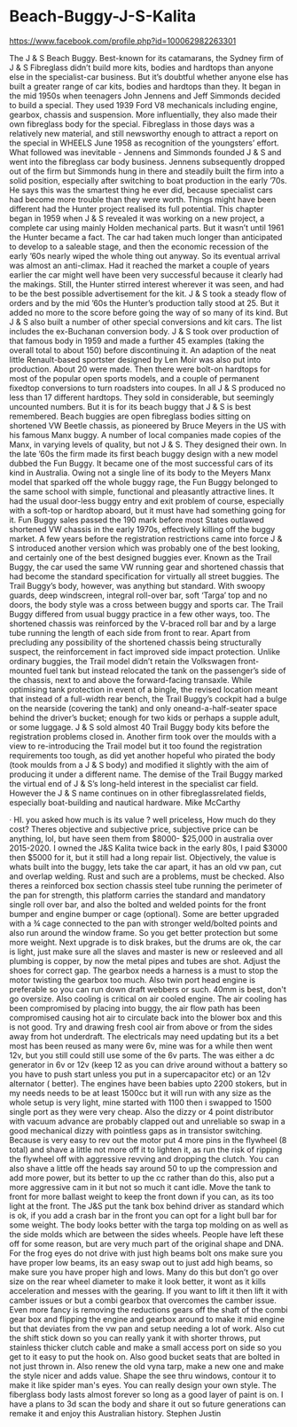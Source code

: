 # Beach-Buggy-J-S-Kalita
https://www.facebook.com/profile.php?id=100062982263301

The J & S Beach Buggy.
Best-known for its catamarans, the Sydney firm of J &
S Fibreglass didn’t build more kits, bodies and hardtops than anyone else in the specialist-car business. But it’s doubtful whether anyone else has built a greater range of car kits, bodies and hardtops than they.
It began in the mid 1950s when teenagers John Jennens
and Jeff Simmonds decided to build a special. They used
1939 Ford V8 mechanicals including engine, gearbox, chassis and suspension. More influentially, they also made their own fibreglass body for the special. Fibreglass in those days was a relatively new material, and still newsworthy enough to attract a report on the special in WHEELS June 1958 as recognition of the youngsters’ effort. What followed was inevitable - Jennens and Simmonds founded J & S and went into the fibreglass car body business.
Jennens subsequently dropped out of the firm but Simmonds hung in there and steadily built the firm into a
solid position, especially after switching to boat production in the early ’70s. He says this was the smartest thing he ever did, because specialist cars had become more trouble than they were worth. Things might have been different had the Hunter project realised its full potential. 
This chapter began in 1959 when J & S revealed it was working on a new project, a complete car using mainly Holden mechanical parts. But it wasn’t until 1961 the Hunter became a fact. The car had taken much longer than anticipated to develop to a saleable stage, and then the economic recession of the early ’60s nearly wiped the whole thing out anyway. So its eventual arrival was
almost an anti-climax. Had it reached the market a couple of years earlier the car might well have been very successful because it clearly had the makings.
Still, the Hunter stirred interest wherever it was seen,
and had to be the best possible advertisement for the kit. J & S took a steady flow of orders and by the mid ’60s the Hunter’s production tally stood at 25. But it added no more to the score before going the way of so many of its kind.
But J & S also built a number of other special conversions and kit cars. The list includes the ex-Buchanan conversion body. J & S took over production of that famous body in 1959 and made a further 45 examples (taking the
overall total to about 150) before discontinuing it. 
An adaption of the neat little Renault-based sportster designed by Len Moir was also put into production. About 20 were made. Then there were bolt-on hardtops for most of the popular open sports models, and a couple of permanent fixedtop conversions to turn roadsters into coupes. In all J & S produced no less than 17 different hardtops. They sold in considerable, but seemingly uncounted numbers. 
But it is for its beach buggy that J & S is best
remembered. Beach buggies are open fibreglass bodies sitting on shortened VW Beetle chassis, as pioneered by Bruce Meyers in the US with his famous Manx buggy. A number of local companies made copies of the Manx, in varying levels of quality, but not J & S. They designed their own.
In the late ’60s the firm made its first beach buggy
design with a new model dubbed the Fun Buggy. It became one of the most successful cars of its kind in Australia. Owing not a single line of its body to the Meyers Manx model that sparked off the whole buggy rage, the Fun Buggy belonged to the same school with simple, functional and pleasantly attractive lines. It had the usual door-less buggy entry and exit problem of course, especially with a soft-top or hardtop aboard, but it must have had something going for it. Fun Buggy sales passed the 190 mark before most States outlawed shortened VW chassis in the early 1970s, effectively killing off the buggy market.
A few years before the registration restrictions came
into force J & S introduced another version which was
probably one of the best looking, and certainly one of the best designed buggies ever. Known as the Trail Buggy, the car used the same VW running gear and shortened chassis that had become the standard specification for virtually all street buggies. The Trail Buggy’s body, however, was anything but standard. With swoopy guards, deep windscreen, integral roll-over bar, soft ‘Targa’ top and no doors, the body style was a cross between buggy and sports car.
The Trail Buggy differed from usual buggy practice in a
few other ways, too. The shortened chassis was reinforced by the V-braced roll bar and by a large tube running the length of each side from front to rear. Apart from precluding any possibility of the shortened chassis being structurally suspect, the reinforcement in fact improved side impact protection. Unlike ordinary buggies, the Trail model didn’t retain the Volkswagen front-mounted fuel tank but instead relocated the tank on the passenger’s side of the chassis, next to and above the forward-facing transaxle. While optimising tank protection in event of a bingle, the revised location meant that instead of a full-width rear bench, the Trail Buggy’s cockpit had a bulge on the nearside (covering the tank) and only oneand-a-half-seater space behind the driver’s bucket; enough for
two kids or perhaps a supple adult, or some luggage.
J & S sold almost 40 Trail Buggy body kits before the
registration problems closed in. 
Another firm took over the moulds with a view to re-introducing the Trail model but it too found the registration requirements too tough, as did yet another hopeful who pirated the body (took moulds from a J & S body) and modified it slightly with the aim of producing it under a different name.
The demise of the Trail Buggy marked the virtual end
of J & S’s long-held interest in the specialist car field.
However the J & S name continues on in other fibreglassrelated fields, especially boat-building and nautical hardware.
Mike McCarthy




  · 
HI. you asked how much is its value ? well priceless, How much do they cost? Theres objective and subjective price, subjective price can be anything, lol, but have seen them from $8000- $25,000 in australia over 2015-2020. I owned the J&S Kalita twice back in the early 80s, I paid $3000 then $5000 for it, but it still had a long repair list.
Objectively, the value is whats built into the buggy, lets take the car apart, it has an old vw pan, cut and overlap welding. Rust and such are a problems, must be checked. Also theres a reinforced box section chassis steel tube running the perimeter of the pan for strength, this platform carries the standard and mandatory single roll over bar, and also the bolted and welded points for the front bumper and engine bumper or cage (optional). Some are better upgraded with a ¾ cage connected to the pan with stronger weld/bolted points and also run around the window frame. So you get better protection but some more weight. Next upgrade is to disk brakes, but the drums are ok, the car is light, just make sure all the slaves and master is new or resleeved and all plumbing is copper, by now the metal pipes and tubes are shot. Adjust the shoes for correct gap. The gearbox needs a harness is a must to stop the motor twisting the gearbox too much. Also twin port head engine is preferable so you can run down draft webbers or such. 40mm is best, don't go oversize. Also cooling is critical on air cooled engine. The air cooling has been compromised by placing into buggy, the air flow path has been compromised causing hot air to circulate back into the blower box and this is not good. Try and drawing fresh cool air from above or from the sides away from hot underdraft. The electricals may need updating but its a bet most has been reused as many were 6v, mine was for a while then went 12v, but you still could still use some of the 6v parts. The was either a dc generator in 6v or 12v (keep 12 as you can drive around without a battery so you have to push start unless you put in a supercapacitor etc) or an 12v alternator ( better).  The engines have been babies upto 2200 stokers, but in my needs  needs to be at least 1500cc but it will run with any size as the whole setup is very light,  mine started with 1100 then i swapped to 1500 single port as they were very cheap. Also the dizzy or 4 point distributor with vacuum advance are probably clapped out and unreliable so swap in a good mechanical dizzy with pointless gaps as in transistor switching. Because is very easy to rev out the motor put 4 more pins in the flywheel (8 total) and shave a little not more off it to lighten it, as run the risk of ripping the flywheel off with aggressive revving and dropping the clutch. You can also shave a little off the heads say around 50 to up the compression and add more power, but its better to up the cc rather than do this,  also put a more aggressive cam in it but not so much it cant idle. Move the tank to front for more ballast weight to keep the front down if you can, as its too light at the front. The J&S put the tank box behind driver as standard which is ok, if you add a crash bar in the front you can opt for a light bull bar for some weight. The body looks better with the targa top molding on as well as the side molds which are between the sides wheels. People have left these off for some reason, but are very much part of the original shape and DNA. For the frog eyes do not drive with just high beams bolt ons make sure you have proper low beams, its an easy swap out to just add high beams, so make sure you have proper high and lows. Many do this but don’t go over size on the rear wheel diameter to make it look better, it wont as it kills acceleration and messes with the gearing. If you want to lift it then lift it with camber issues or but a combi gearbox that overcomes the camber issue. Even more fancy is removing the reductions gears off the shaft of the combi gear box and flipping the engine and gearbox around to make it mid engine but that deviates from the vw pan and setup needing a lot of work. Also cut the shift stick down so you can really yank it with shorter throws, put stainless thicker clutch cable and make a small access port on side so you get to it easy to put the hook on. Also good bucket seats that are bolted in not just thrown in. Also renew the old vyna tarp, make a new one and make the style nicer and adds value. Shape the see thru windows, contour it to make it like spider man's eyes. You can really design your own style. The fiberglass body lasts almost forever so long as a good layer of paint is on. 
I have a plans to 3d scan the body and share it out so future generations can remake it and enjoy this Australian history. Stephen Justin
